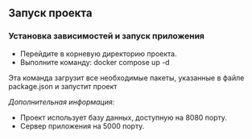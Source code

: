 ## Запуск проекта

### Установка зависимостей и запуск приложения

- Перейдите в корневую директорию проекта.
- Выполните команду: docker compose up -d

Эта команда загрузит все необходимые пакеты, указанные в файле package.json и запустит проект

*Дополнительная информация:*

* Проект использует базу данных, доступную на 8080 порту. 
* Сервер приложения на 5000 порту.